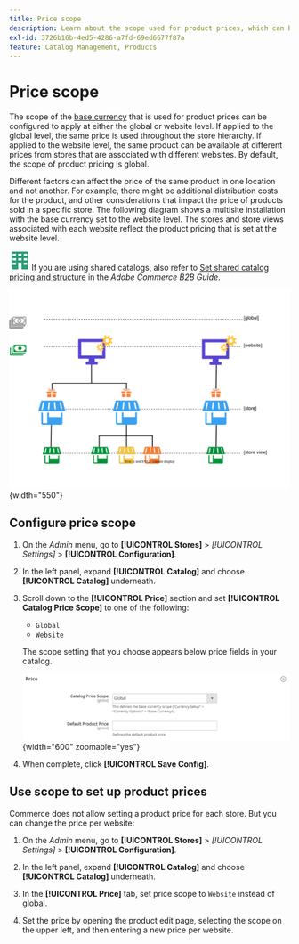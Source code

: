 ```yaml
---
title: Price scope
description: Learn about the scope used for product prices, which can be configured to apply at either the global or website level.
exl-id: 3726b16b-4ed5-4286-a7fd-69ed6677f87a
feature: Catalog Management, Products
---
```

# Price scope

The scope of the [base currency](../stores-purchase/currency-configuration.md) that is used for product prices can be configured to apply at either the global or website level. If applied to  the global level, the same price is used throughout the store hierarchy. If applied to the website level, the same product can be available at different prices from stores that are associated with different websites. By default, the scope of product pricing is global.

Different factors can affect the price of the same product in one location and not another. For example, there might be additional distribution costs for the product, and other considerations that impact the price of products sold in a specific store. The following diagram shows a multisite installation with the base currency set to the website level. The stores and store views associated with each website reflect the product pricing that is set at the website level.

![Adobe Commerce B2B](../assets/b2b.svg) If you are using shared catalogs, also refer to [Set shared catalog pricing and structure](../b2b/catalog-shared-pricing-structure.md) in the _Adobe Commerce B2B Guide_.

![Price scope diagram](./assets/catalog-price-scope.svg){width="550"}

## Configure price scope

1. On the _Admin_ menu, go to **[!UICONTROL Stores]** > _[!UICONTROL Settings]_ > **[!UICONTROL Configuration]**.

1. In the left panel, expand **[!UICONTROL Catalog]** and choose **[!UICONTROL Catalog]** underneath.

1. Scroll down to the **[!UICONTROL Price]** section and set **[!UICONTROL Catalog Price Scope]** to one of the following:

   - `Global`
   - `Website`

   The scope setting that you choose appears below price fields in your catalog.

   ![Catalog price scope](./assets/catalog-price.png){width="600" zoomable="yes"}

1. When complete, click **[!UICONTROL Save Config]**.

## Use scope to set up product prices

Commerce does not allow setting a product price for each store. But you can change the price per website:

1. On the _Admin_ menu, go to **[!UICONTROL Stores]** > _[!UICONTROL Settings]_ > **[!UICONTROL Configuration]**.

1. In the left panel, expand **[!UICONTROL Catalog]** and choose **[!UICONTROL Catalog]** underneath.

1. In the **[!UICONTROL Price]** tab, set price scope to `Website` instead of global.

1. Set the price by opening the product edit page, selecting the scope on the upper left, and then entering a new price per website.
